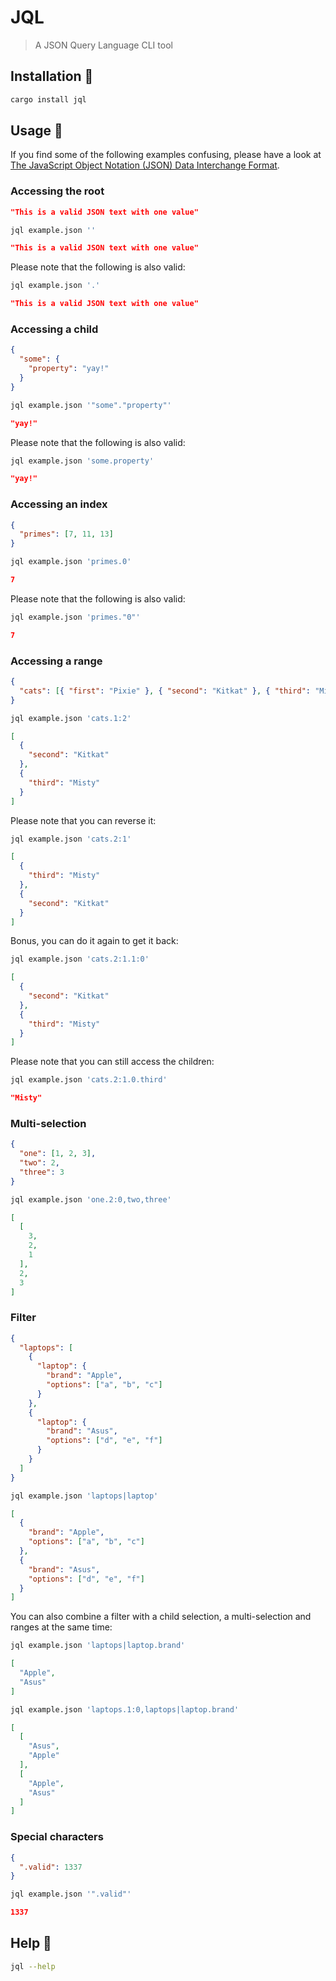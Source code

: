 # JQL

> A JSON Query Language CLI tool

## Installation 🚀

```sh
cargo install jql
```

## Usage 🐨

If you find some of the following examples confusing, please have a look at [The JavaScript Object Notation (JSON) Data Interchange Format](https://tools.ietf.org/html/rfc8259#section-13).

### Accessing the root

```json
"This is a valid JSON text with one value"
```

```sh
jql example.json ''
```

```json
"This is a valid JSON text with one value"
```

Please note that the following is also valid:

```sh
jql example.json '.'
```

```json
"This is a valid JSON text with one value"
```

### Accessing a child

```json
{
  "some": {
    "property": "yay!"
  }
}
```

```sh
jql example.json '"some"."property"'
```

```json
"yay!"
```

Please note that the following is also valid:

```sh
jql example.json 'some.property'
```

```json
"yay!"
```

### Accessing an index

```json
{
  "primes": [7, 11, 13]
}
```

```sh
jql example.json 'primes.0'
```

```json
7
```

Please note that the following is also valid:

```sh
jql example.json 'primes."0"'
```

```json
7
```

### Accessing a range

```json
{
  "cats": [{ "first": "Pixie" }, { "second": "Kitkat" }, { "third": "Misty" }]
}
```

```sh
jql example.json 'cats.1:2'
```

```json
[
  {
    "second": "Kitkat"
  },
  {
    "third": "Misty"
  }
]
```

Please note that you can reverse it:

```sh
jql example.json 'cats.2:1'
```

```json
[
  {
    "third": "Misty"
  },
  {
    "second": "Kitkat"
  }
]
```

Bonus, you can do it again to get it back:

```sh
jql example.json 'cats.2:1.1:0'
```

```json
[
  {
    "second": "Kitkat"
  },
  {
    "third": "Misty"
  }
]
```

Please note that you can still access the children:

```sh
jql example.json 'cats.2:1.0.third'
```

```json
"Misty"
```

### Multi-selection

```json
{
  "one": [1, 2, 3],
  "two": 2,
  "three": 3
}
```

```sh
jql example.json 'one.2:0,two,three'
```

```json
[
  [
    3,
    2,
    1
  ],
  2,
  3
]
```

### Filter

```json
{
  "laptops": [
    {
      "laptop": {
        "brand": "Apple",
        "options": ["a", "b", "c"]
      }
    },
    {
      "laptop": {
        "brand": "Asus",
        "options": ["d", "e", "f"]
      }
    }
  ]
}
```

```sh
jql example.json 'laptops|laptop'
```

```json
[
  {
    "brand": "Apple",
    "options": ["a", "b", "c"]
  },
  {
    "brand": "Asus",
    "options": ["d", "e", "f"]
  }
]
```

You can also combine a filter with a child selection, a multi-selection and ranges at the same time:

```sh
jql example.json 'laptops|laptop.brand'
```

```json
[
  "Apple",
  "Asus"
]
```

```sh
jql example.json 'laptops.1:0,laptops|laptop.brand'
```

```json
[
  [
    "Asus",
    "Apple"
  ],
  [
    "Apple",
    "Asus"
  ]
]
```

### Special characters

```json
{
  ".valid": 1337
}
```

```sh
jql example.json '".valid"'
```

```json
1337
```

## Help 📖

```sh
jql --help
```
